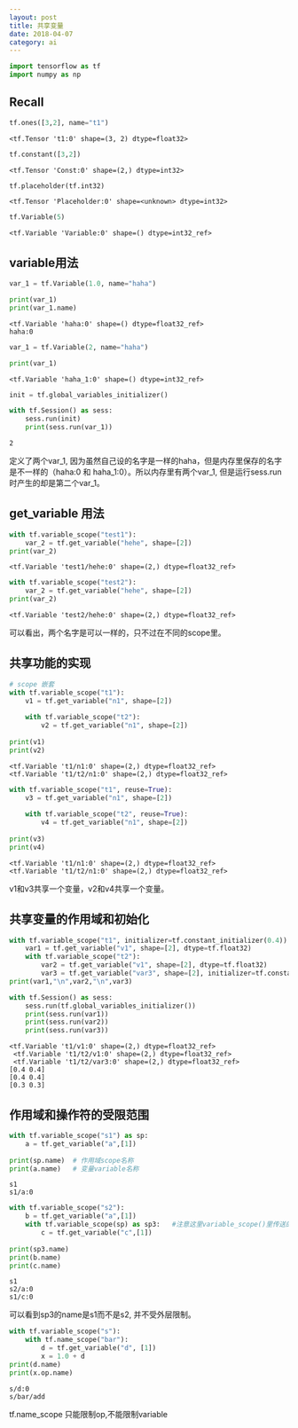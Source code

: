```yaml
---
layout: post
title: 共享变量
date: 2018-04-07
category: ai
---
```




```python
import tensorflow as tf
import numpy as np
```


## Recall


```python
tf.ones([3,2], name="t1")
```




    <tf.Tensor 't1:0' shape=(3, 2) dtype=float32>




```python
tf.constant([3,2])
```




    <tf.Tensor 'Const:0' shape=(2,) dtype=int32>




```python
tf.placeholder(tf.int32)
```




    <tf.Tensor 'Placeholder:0' shape=<unknown> dtype=int32>




```python
tf.Variable(5)
```




    <tf.Variable 'Variable:0' shape=() dtype=int32_ref>



## variable用法


```python
var_1 = tf.Variable(1.0, name="haha")
```


```python
print(var_1)
print(var_1.name)
```

    <tf.Variable 'haha:0' shape=() dtype=float32_ref>
    haha:0



```python
var_1 = tf.Variable(2, name="haha")
```


```python
print(var_1)
```

    <tf.Variable 'haha_1:0' shape=() dtype=int32_ref>



```python
init = tf.global_variables_initializer()
```


```python
with tf.Session() as sess:
    sess.run(init)
    print(sess.run(var_1))
```

    2


定义了两个var_1, 因为虽然自己设的名字是一样的haha，但是内存里保存的名字是不一样的（haha:0 和 haha_1:0）。所以内存里有两个var_1, 但是运行sess.run时产生的却是第二个var_1。

## get_variable 用法


```python
with tf.variable_scope("test1"):
    var_2 = tf.get_variable("hehe", shape=[2])    
print(var_2)
```

    <tf.Variable 'test1/hehe:0' shape=(2,) dtype=float32_ref>



```python
with tf.variable_scope("test2"):
    var_2 = tf.get_variable("hehe", shape=[2])    
print(var_2)
```

    <tf.Variable 'test2/hehe:0' shape=(2,) dtype=float32_ref>


可以看出，两个名字是可以一样的，只不过在不同的scope里。

## 共享功能的实现


```python
# scope 嵌套
with tf.variable_scope("t1"):
    v1 = tf.get_variable("n1", shape=[2])
    
    with tf.variable_scope("t2"):
        v2 = tf.get_variable("n1", shape=[2])
        
print(v1)
print(v2)
```

    <tf.Variable 't1/n1:0' shape=(2,) dtype=float32_ref>
    <tf.Variable 't1/t2/n1:0' shape=(2,) dtype=float32_ref>



```python
with tf.variable_scope("t1", reuse=True):
    v3 = tf.get_variable("n1", shape=[2])
    
    with tf.variable_scope("t2", reuse=True):
        v4 = tf.get_variable("n1", shape=[2])
        
print(v3)
print(v4)
```

    <tf.Variable 't1/n1:0' shape=(2,) dtype=float32_ref>
    <tf.Variable 't1/t2/n1:0' shape=(2,) dtype=float32_ref>


v1和v3共享一个变量，v2和v4共享一个变量。

## 共享变量的作用域和初始化


```python
with tf.variable_scope("t1", initializer=tf.constant_initializer(0.4)):
    var1 = tf.get_variable("v1", shape=[2], dtype=tf.float32)
    with tf.variable_scope("t2"):
        var2 = tf.get_variable("v1", shape=[2], dtype=tf.float32)
        var3 = tf.get_variable("var3", shape=[2], initializer=tf.constant_initializer(0.3))
print(var1,"\n",var2,"\n",var3)

with tf.Session() as sess:
    sess.run(tf.global_variables_initializer())
    print(sess.run(var1))
    print(sess.run(var2))
    print(sess.run(var3))
```

    <tf.Variable 't1/v1:0' shape=(2,) dtype=float32_ref> 
     <tf.Variable 't1/t2/v1:0' shape=(2,) dtype=float32_ref> 
     <tf.Variable 't1/t2/var3:0' shape=(2,) dtype=float32_ref>
    [0.4 0.4]
    [0.4 0.4]
    [0.3 0.3]


## 作用域和操作符的受限范围


```python
with tf.variable_scope("s1") as sp:
    a = tf.get_variable("a",[1])
    
print(sp.name)  # 作用域scope名称
print(a.name)   # 变量variable名称
```

    s1
    s1/a:0



```python
with tf.variable_scope("s2"):
    b = tf.get_variable("a",[1])
    with tf.variable_scope(sp) as sp3:   #注意这里variable_scope()里传送的是sp,而不是命名
        c = tf.get_variable("c",[1])
        
print(sp3.name)
print(b.name)
print(c.name)
```

    s1
    s2/a:0
    s1/c:0


可以看到sp3的name是s1而不是s2, 并不受外层限制。


```python
with tf.variable_scope("s"):
    with tf.name_scope("bar"):
        d = tf.get_variable("d", [1])
        x = 1.0 + d
print(d.name)
print(x.op.name)
```

    s/d:0
    s/bar/add


tf.name_scope 只能限制op,不能限制variable
